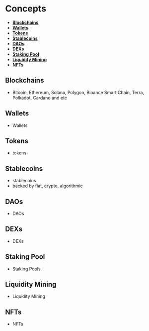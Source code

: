 # **Concepts**

<!-- START doctoc generated TOC please keep comment here to allow auto update -->
<!-- DON'T EDIT THIS SECTION, INSTEAD RE-RUN doctoc TO UPDATE -->

- [**Blockchains**](#blockchains)
- [**Wallets**](#wallets)
- [**Tokens**](#tokens)
- [**Stablecoins**](#stablecoins)
- [**DAOs**](#daos)
- [**DEXs**](#dexs)
- [**Staking Pool**](#staking-pool)
- [**Liquidity Mining**](#liquidity-mining)
- [**NFTs**](#nfts)

<!-- END doctoc generated TOC please keep comment here to allow auto update -->

## **Blockchains**

- Bitcoin, Ethereum, Solana, Polygon, Binance Smart Chain, Terra, Polkadot, Cardano and etc

## **Wallets**

- Wallets

## **Tokens**

- tokens

## **Stablecoins**

- stablecoins
- backed by fiat, crypto, algorithmic

## **DAOs**

- DAOs

## **DEXs**

- DEXs

## **Staking Pool**

- Staking Pools

## **Liquidity Mining**

- Liquidity Mining

## **NFTs**

- NFTs
